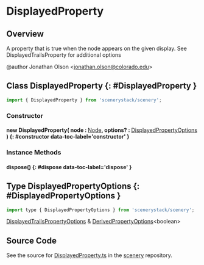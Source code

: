 # DisplayedProperty

## Overview

A property that is true when the node appears on the given display. See DisplayedTrailsProperty for additional options

@author Jonathan Olson &lt;jonathan.olson@colorado.edu&gt;

## Class DisplayedProperty {: #DisplayedProperty }


```js
import { DisplayedProperty } from 'scenerystack/scenery';
```
### Constructor

#### new DisplayedProperty( node : <span style="font-weight: 400;">[Node](../scenery/Node.md)</span>, options? : <span style="font-weight: 400;">[DisplayedPropertyOptions](../scenery/DisplayedProperty.md#DisplayedPropertyOptions)</span> ) {: #constructor data-toc-label='constructor' }

### Instance Methods

#### dispose() {: #dispose data-toc-label='dispose' }



## Type DisplayedPropertyOptions {: #DisplayedPropertyOptions }


```js
import type { DisplayedPropertyOptions } from 'scenerystack/scenery';
```


[DisplayedTrailsPropertyOptions](../scenery/DisplayedTrailsProperty.md#DisplayedTrailsPropertyOptions) &amp; [DerivedPropertyOptions](../axon/DerivedProperty.md#DerivedPropertyOptions)&lt;<span style="color: hsla(calc(var(--md-hue) + 180deg),80%,40%,1);">boolean</span>&gt;



## Source Code

See the source for [DisplayedProperty.ts](https://github.com/phetsims/scenery/blob/main/js/util/DisplayedProperty.ts) in the [scenery](https://github.com/phetsims/scenery) repository.
